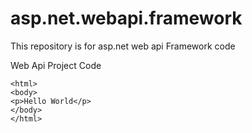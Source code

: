 # asp.net.webapi.framework
This repository is for asp.net web api Framework code

Web Api Project Code

```
<html>
<body>
<p>Hello World</p>
</body>
</html>
```
